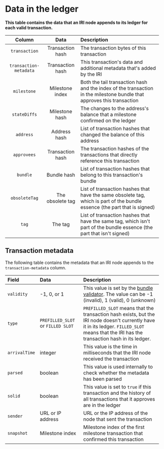 # Data in the ledger

**This table contains the data that an IRI node appends to its ledger for each valid transaction.**

| **Column**|    **Data**                                            | **Description**           
| :-------------------: |  :---------------------------------------: | :----------------------------------------
| `transaction`     |Transaction hash     | The transaction bytes of this transaction|
| `transaction-metadata` | Transaction hash|This transaction's data and additional metadata that's added by the IRI|
|`milestone`      |Milestone index      | Both the tail transaction hash and the index of the transaction in the milestone bundle that approves this transaction                |
| `stateDiffs`        |Milestone hash          |  The changes to the address's balance that a milestone confirmed on the ledger   |
| `address`          | Address hash         | List of transaction hashes that changed the balance of this address|
|`approvees`       |Transaction hash | The transaction hashes of the transactions that directly reference this transaction|
|`bundle`       |  Bundle hash| List of transaction hashes that belong to this transaction's bundle |
|`obsoleteTag`       | The obsolete tag |List of transaction hashes that have the same obsolete tag, which is part of the bundle essence (the part that is signed)|
|`tag`       | The tag |List of transaction hashes that have the same tag, which isn't part of the bundle essence (the part that isn't signed)|

## Transaction metadata

The following table contains the metadata that an IRI node appends to the `transaction-metadata` column.

|**Field**|**Data** |**Description**|
|:--------|:---------------|:-------|
|`validity`|-1, 0, or 1|This value is set by the [bundle validator](../concepts/transaction-validation.md#bundle-validator). The value can be -1 (invalid), 1 (valid), 0 (unknown)|
|`type`|`PREFILLED_SLOT` or `FILLED SLOT` |`PREFILLED_SLOT` means that the transaction hash exists, but the IRI node doesn't currently have it in its ledger. `FILLED_SLOT` means that the IRI has the transaction hash in its ledger.|
|`arrivalTime`|integer |This value is the time in milliseconds that the IRI node received the transaction|
|`parsed`|boolean |This value is used internally to check whether the metadata has been parsed|
|`solid`|boolean|This value is set to `true` if this transaction and the history of all transactions that it approves are in the ledger|
|`sender`|URL or IP address|URL or the IP address of the node that sent the transaction|
|`snapshot`|Milestone index|Milestone index of the first milestone transaction that confirmed this transaction|
